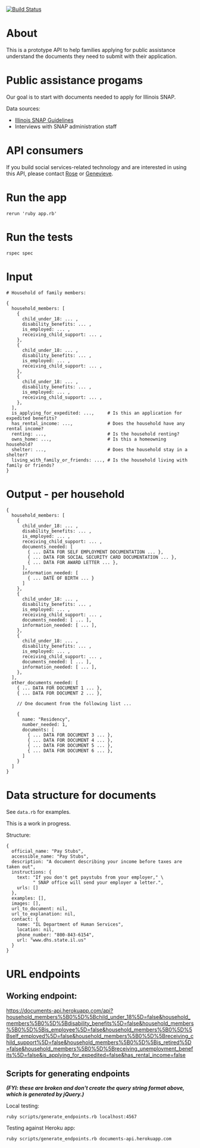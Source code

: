 [![Build Status](https://travis-ci.org/mRelief/documents_api.svg)](https://travis-ci.org/mRelief/documents_api)

# About

This is a prototype API to help families applying for public assistance understand the documents they need to submit with their application.

# Public assistance progams

Our goal is to start with documents needed to apply for Illinois SNAP.

Data sources:

+ [Illinois SNAP Guidelines](http://www.dhs.state.il.us/OneNetLibrary/27897/documents/Brochures/124D.pdf)
+ Interviews with SNAP administration staff

# API consumers

If you build social services-related technology and are interested in using this API, please contact [Rose](mailto:rose@mrelief.com) or [Genevieve](mailto:genevieve@mrelief.com).

# Run the app

```
rerun 'ruby app.rb'
```

# Run the tests

```
rspec spec
```

# Input

```
# Household of family members:

{
  household_members: [
    {
      child_under_18: ... ,
      disability_benefits: ... ,
      is_employed: ... ,
      receiving_child_support: ... ,
    },
    {
      child_under_18: ... ,
      disability_benefits: ... ,
      is_employed: ... ,
      receiving_child_support: ... ,
    },
    {
      child_under_18: ... ,
      disability_benefits: ... ,
      is_employed: ... ,
      receiving_child_support: ... ,
    },
  ],
  is_applying_for_expedited: ...,     # Is this an application for expedited benefits?
  has_rental_income: ...,             # Does the household have any rental income?
  renting: ...,                       # Is the household renting?
  owns_home: ...,                     # Is this a homeowning household?
  shelter: ...,                       # Does the household stay in a shelter?
  living_with_family_or_friends: ..., # Is the household living with family or friends?
}
```


# Output - per household

```
{
  household_members: [
    {
      child_under_18: ... ,
      disability_benefits: ... ,
      is_employed: ... ,
      receiving_child_support: ... ,
      documents_needed: [
        { ... DATA FOR SELF EMPLOYMENT DOCUMENTATION ... },
        { ... DATA FOR SOCIAL SECURITY CARD DOCUMENTATION ... },
        { ... DATA FOR AWARD LETTER ... },
      ],
      information_needed: [
        { ... DATE OF BIRTH ... }
      ]
    },
    {
      child_under_18: ... ,
      disability_benefits: ... ,
      is_employed: ... ,
      receiving_child_support: ... ,
      documents_needed: [ ... ],
      information_needed: [ ... ],
    },
    {
      child_under_18: ... ,
      disability_benefits: ... ,
      is_employed: ... ,
      receiving_child_support: ... ,
      documents_needed: [ ... ],
      information_needed: [ ... ],
    },
  ],
  other_documents_needed: [
    { ... DATA FOR DOCUMENT 1 ... },
    { ... DATA FOR DOCUMENT 2 ... },

    // One document from the following list ...

    {
      name: "Residency",
      number_needed: 1,
      documents: [
        { ... DATA FOR DOCUMENT 3 ... },
        { ... DATA FOR DOCUMENT 4 ... },
        { ... DATA FOR DOCUMENT 5 ... },
        { ... DATA FOR DOCUMENT 6 ... },
      ]
    }
  ]
}
```

# Data structure for documents

See `data.rb` for examples.

This is a work in progress.

Structure:

```
{
  official_name: "Pay Stubs",
  accessible_name: "Pay Stubs",
  description: "A document describing your income before taxes are taken out",
  instructions: {
    text: "If you don't get paystubs from your employer," \
          " SNAP office will send your employer a letter.",
    urls: []
  },
  examples: [],
  images: [],
  url_to_document: nil,
  url_to_explanation: nil,
  contact: {
    name: "IL Department of Human Services",
    location: nil,
    phone_number: "800-843-6154",
    url: "www.dhs.state.il.us"
  }
}
```

# URL endpoints

## Working endpoint:

https://documents-api.herokuapp.com/api?household_members%5B0%5D%5Bchild_under_18%5D=false&household_members%5B0%5D%5Bdisability_benefits%5D=false&household_members%5B0%5D%5Bis_employee%5D=false&household_members%5B0%5D%5Bself_employed%5D=false&household_members%5B0%5D%5Breceiving_child_support%5D=false&household_members%5B0%5D%5Bis_retired%5D=false&household_members%5B0%5D%5Breceiving_unemployment_benefits%5D=false&is_applying_for_expedited=false&has_rental_income=false

## Scripts for generating endpoints

___(FYI: these are broken and don't create the query string format above, which is generated by jQuery.)___

Local testing:

```
ruby scripts/generate_endpoints.rb localhost:4567
```

Testing against Heroku app:

```
ruby scripts/generate_endpoints.rb documents-api.herokuapp.com
```

